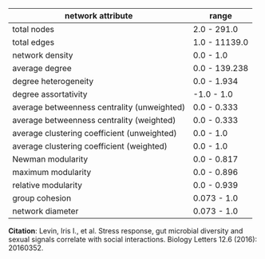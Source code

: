 network attribute|range
---|---
total nodes|2.0 - 291.0
total edges|1.0 - 11139.0
network density|0.0 - 1.0
average degree|0.0 - 139.238
degree heterogeneity|0.0 - 1.934
degree assortativity|-1.0 - 1.0
average betweenness centrality (unweighted)|0.0 - 0.333
average betweenness centrality (weighted)|0.0 - 0.333
average clustering coefficient (unweighted)|0.0 - 1.0
average clustering coefficient (weighted)|0.0 - 1.0
Newman modularity|0.0 - 0.817
maximum modularity|0.0 - 0.896
relative modularity|0.0 - 0.939
group cohesion|0.073 - 1.0
network diameter|0.073 - 1.0
**Citation**: Levin, Iris I., et al. 
Stress response, gut microbial diversity and sexual signals correlate with social interactions.
 Biology Letters 12.6 (2016): 20160352.